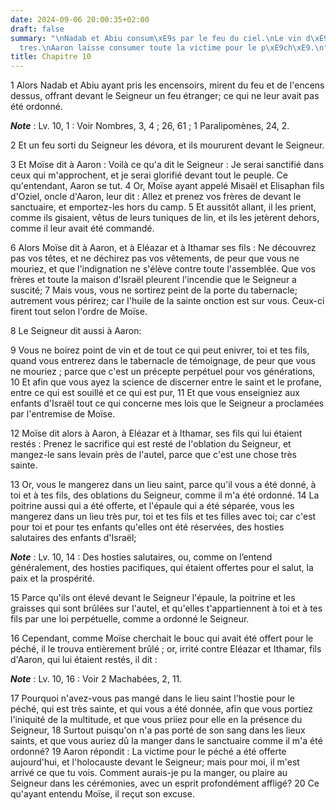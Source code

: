 ```yaml
---
date: 2024-09-06 20:00:35+02:00
draft: false
summary: "\nNadab et Abiu consum\xE9s par le feu du ciel.\nLe vin d\xE9fendu aux pr\xEA\
  tres.\nAaron laisse consumer toute la victime pour le p\xE9ch\xE9.\n"
title: Chapitre 10
---
```





1 Alors Nadab et Abiu ayant pris les encensoirs, mirent du feu et de l'encens dessus, offrant devant le Seigneur un feu étranger; ce qui ne leur avait pas été ordonné.

***Note*** :  Lv. 10, 1 : Voir Nombres, 3, 4 ; 26, 61 ; 1 Paralipomènes, 24, 2.

2 Et un feu sorti du Seigneur les dévora, et ils moururent devant le Seigneur.


3 Et Moïse dit à Aaron : Voilà ce qu'a dit le Seigneur : Je serai sanctifié dans ceux qui m'approchent, et je serai glorifié devant tout le peuple. Ce qu'entendant, Aaron se tut. 4 Or, Moïse ayant appelé Misaël et Elisaphan fils d'Oziel, oncle d'Aaron, leur dit : Allez et prenez vos frères de devant le sanctuaire, et emportez-les hors du camp. 5 Et aussitôt allant, il les prient, comme ils gisaient, vêtus de leurs tuniques de lin, et ils les jetèrent dehors, comme il leur avait été commandé.


6 Alors Moïse dit à Aaron, et à Eléazar et à Ithamar ses fils : Ne découvrez pas vos têtes, et ne déchirez pas vos vêtements, de peur que vous ne mouriez, et que l'indignation ne s'élève contre toute l'assemblée. Que vos frères et toute la maison d'Israël pleurent l'incendie que le Seigneur a suscité; 7 Mais vous, vous ne sortirez peint de la porte du tabernacle; autrement vous périrez; car l'huile de la sainte onction est sur vous. Ceux-ci firent tout selon l'ordre de Moïse.


8 Le Seigneur dit aussi à Aaron:


9 Vous ne boirez point de vin et de tout ce qui peut enivrer, toi et tes fils, quand vous entrerez dans le tabernacle de témoignage, de peur que vous ne mouriez ; parce que c'est un précepte perpétuel pour vos générations, 10 Et afin que vous ayez la science de discerner entre le saint et le profane, entre ce qui est souillé et ce qui est pur, 11 Et que vous enseigniez aux enfants d'Israël tout ce qui concerne mes lois que le Seigneur a proclamées par l'entremise de Moïse.


12 Moïse dit alors à Aaron, à Eléazar et à Ithamar, ses fils qui lui étaient restés : Prenez le sacrifice qui est resté de l'oblation du Seigneur, et mangez-le sans levain près de l'autel, parce que c'est une chose très sainte.


13 Or, vous le mangerez dans un lieu saint, parce qu'il vous a été donné, à toi et à tes fils, des oblations du Seigneur, comme il m'a été ordonné. 14 La poitrine aussi qui a été offerte, et l'épaule qui a été séparée, vous les mangerez dans un lieu très pur, toi et tes fils et tes filles avec toi; car c'est pour toi et pour tes enfants qu'elles ont été réservées, des hosties salutaires des enfants d'Israël;

***Note*** :  Lv. 10, 14 : Des hosties salutaires, ou, comme on l’entend généralement, des hosties pacifiques, qui étaient offertes pour el salut, la paix et la prospérité.

15 Parce qu'ils ont élevé devant le Seigneur l'épaule, la poitrine et les graisses qui sont brûlées sur l'autel, et qu'elles t'appartiennent à toi et à tes fils par une loi perpétuelle, comme a ordonné le Seigneur.


16 Cependant, comme Moïse cherchait le bouc qui avait été offert pour le péché, il le trouva entièrement brûlé ; or, irrité contre Eléazar et Ithamar, fils d'Aaron, qui lui étaient restés, il dit :

***Note*** :  Lv. 10, 16 : Voir 2 Machabées, 2, 11.

17 Pourquoi n'avez-vous pas mangé dans le lieu saint l'hostie pour le péché, qui est très sainte, et qui vous a été donnée, afin que vous portiez l'iniquité de la multitude, et que vous priiez pour elle en la présence du Seigneur, 18 Surtout puisqu'on n'a pas porté de son sang dans les lieux saints, et que vous auriez dû la manger dans le sanctuaire comme il m'a été ordonné? 19 Aaron répondit : La victime pour le péché a été offerte aujourd'hui, et l'holocauste devant le Seigneur; mais pour moi, il m'est arrivé ce que tu vois. Comment aurais-je pu la manger, ou plaire au Seigneur dans les cérémonies, avec un esprit profondément affligé? 20 Ce qu'ayant entendu Moïse, il reçut son excuse.

